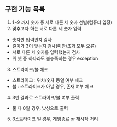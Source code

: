 ## 구현 기능 목록
1) 1~9 까지 숫자 중 서로 다른 세 숫자 선별(컴퓨터 입장)
2) 맞추고자 하는 서로 다른 세 숫자 입력
* 숫자만 입력인지 검사
* 길이가 3이 맞는지 검사(미만/초과 모두 오류)
* 서로 다른 세 숫자를 입력했는지 검사
* 위 셋 중 하나라도 불충족하는 경우 exception
3) 스트라이크/볼 체크
* 스트라이크 : 위치/숫자 동일 여부 체크
* 볼 : 스트라이크가 아닐 경우, 존재 여부 체크
4) 3번 결과로 스트라이크/볼 여부 출력
* 둘 다 0일 경우, 낫싱으로 출력
5) 3스트라이크 일 경우, 게임종료 or 재시작 처리